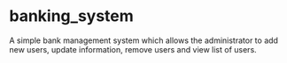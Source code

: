 # banking_system
A simple bank management system which allows the administrator to add new users, update information, remove users and view list of users.
